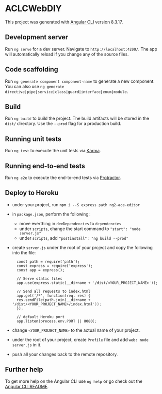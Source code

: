 # ACLCWebDIY

This project was generated with [Angular CLI](https://github.com/angular/angular-cli) version 8.3.17.

## Development server

Run `ng serve` for a dev server. Navigate to `http://localhost:4200/`. The app will automatically reload if you change any of the source files.

## Code scaffolding

Run `ng generate component component-name` to generate a new component. You can also use `ng generate directive|pipe|service|class|guard|interface|enum|module`.

## Build

Run `ng build` to build the project. The build artifacts will be stored in the `dist/` directory. Use the `--prod` flag for a production build.

## Running unit tests

Run `ng test` to execute the unit tests via [Karma](https://karma-runner.github.io).

## Running end-to-end tests

Run `ng e2e` to execute the end-to-end tests via [Protractor](http://www.protractortest.org/).

## Deploy to Heroku
* under your project, run `npm i --S express path ng2-ace-editor`
* in `package.json`, perform the following:
    * move everthing in `devDependencies` to `dependencies`
    * under `scripts`, change the start command to `"start": "node server.js"`
    * under `scripts`, add `"postinstall": "ng build --prod"`
* create `server.js` under the root of your project and copy the following into the file:

        const path = require('path');
        const express = require('express');
        const app = express();

        // Serve static files
        app.use(express.static(__dirname + '/dist/<YOUR_PROJECT_NAME>'));

        // Send all requests to index.html
        app.get('/*', function(req, res) {
        res.sendFile(path.join(__dirname + '/dist/<YOUR_PROJECT_NAME>/index.html'));
        });

        // default Heroku port
        app.listen(process.env.PORT || 8080);

* change `<YOUR_PROJECT_NAME>` to the actual name of your project.
* under the root of your project, create `Profile` file and add `web: node server.js` in it.
* push all your changes back to the remote repository.

## Further help

To get more help on the Angular CLI use `ng help` or go check out the [Angular CLI README](https://github.com/angular/angular-cli/blob/master/README.md).
